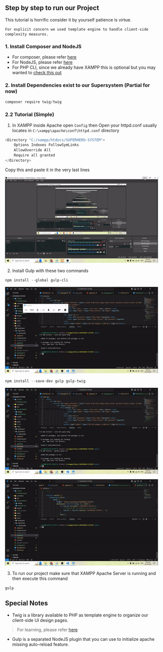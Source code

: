 ## Step by step to run our Project
This tutorial is horrific consider it by yourself patience is virtue.

```term
For explicit concern we used template engine to handle client-side complexity measures.
```

### 1. Install Composer and NodeJS
- For composer, please refer [here](https://getcomposer.org/download/)
- For NodeJS, please refer [here](https://nodejs.org/en)
- For PHP CLI, since we already have XAMPP this is optional but you may wanted to [check this out](https://windows.php.net/download/)

### 2. Install Dependencies exist to our Supersystem (Partial for now)
```powershell
composer require twig/twig
```

### 2.2 Tutorial (Simple)

1. In XAMPP inside Apache open `Config` then Open your httpd.conf usually locates in `C:\xampp\apache\conf\httpd.conf` directory

```powershell
<Directory "C:/xampp/htdocs/SUPERHERO-SYSTEM">
    Options Indexes FollowSymLinks
    AllowOverride All
    Require all granted
</Directory>
```

Copy this and paste it in the very last lines

![Step 1](tutorial/STEP1.gif)

2. Install Gulp with these two commands

```powershell
npm install --global gulp-cli
```
![Step 2 Part 1](tutorial/SIA101-STEP2-PART1.gif)

```powershell
npm install --save-dev gulp gulp-twig
```
![Step 2 Part 2](tutorial/SIA101-STEP2-PART2.gif)

![Step 3](tutorial/STEP3.gif)

3. To run our project make sure that XAMPP Apache Server is running and then execute this command
```powershell
gulp
```

## Special Notes
- Twig is a library available to PHP as template engine to organize our client-side UI design pages.
> For learning, please refer [here](https://twig.symfony.com/) 
- Gulp is a separated NodeJS plugin that you can use to initialize apache missing auto-reload feature.